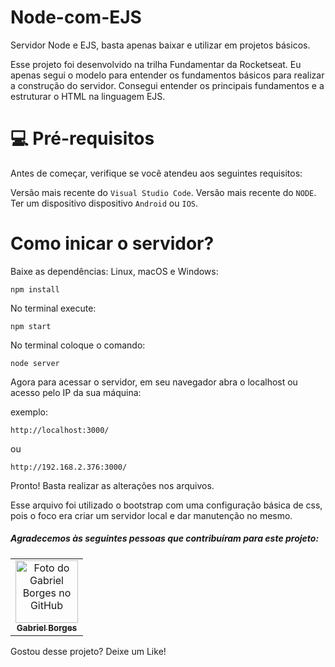 # Node-com-EJS
Servidor Node e EJS, basta apenas baixar e utilizar em projetos básicos.

Esse projeto foi desenvolvido na trilha Fundamentar da Rocketseat.
Eu apenas segui o modelo para entender os fundamentos básicos para realizar a construção do servidor.
Consegui entender os principais fundamentos e a estruturar o HTML na linguagem EJS.

# 💻 Pré-requisitos
Antes de começar, verifique se você atendeu aos seguintes requisitos:

Versão mais recente do ```Visual Studio Code```.
Versão mais recente do ```NODE```.
Ter um dispositivo dispositivo ```Android``` ou ```IOS```.

# Como inicar o servidor?

Baixe as dependências:
Linux, macOS e Windows:

```
npm install
```
No terminal execute:

```
npm start
```

No terminal coloque o comando:

```
node server
```

Agora para acessar o servidor, em seu navegador abra o localhost ou acesso pelo IP da sua máquina:

exemplo:

```
http://localhost:3000/
```
ou 
```
http://192.168.2.376:3000/
```

Pronto! Basta realizar as alterações nos arquivos.

Esse arquivo foi utilizado o bootstrap com uma configuração básica de css,
pois o foco era criar um servidor local e dar manutenção no mesmo.

##### Agradecemos às seguintes pessoas que contribuíram para este projeto:

<table>
  <tr>
    <td align="center">
      <a href="https://github.com/GabrielBorges2000">
        <img src="https://avatars.githubusercontent.com/u/112534393?v=4" width="100px;" alt="Foto do Gabriel Borges no GitHub"/><br>
        <sub>
          <b>Gabriel Borges</b>
        </sub>
      </a>
    </td>
  </tr>
</table>
Gostou desse projeto? Deixe um Like!
